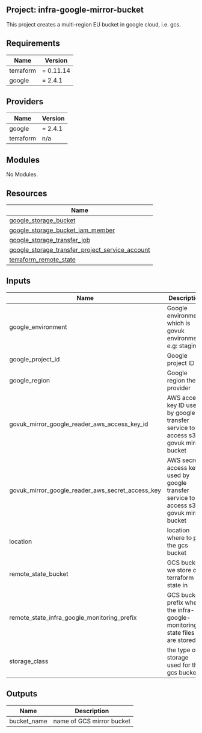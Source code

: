 ## Project: infra-google-mirror-bucket

This project creates a multi-region EU bucket in google cloud, i.e. gcs.

## Requirements

| Name | Version |
|------|---------|
| terraform | = 0.11.14 |
| google | = 2.4.1 |

## Providers

| Name | Version |
|------|---------|
| google | = 2.4.1 |
| terraform | n/a |

## Modules

No Modules.

## Resources

| Name |
|------|
| [google_storage_bucket](https://registry.terraform.io/providers/hashicorp/google/2.4.1/docs/resources/storage_bucket) |
| [google_storage_bucket_iam_member](https://registry.terraform.io/providers/hashicorp/google/2.4.1/docs/resources/storage_bucket_iam_member) |
| [google_storage_transfer_job](https://registry.terraform.io/providers/hashicorp/google/2.4.1/docs/resources/storage_transfer_job) |
| [google_storage_transfer_project_service_account](https://registry.terraform.io/providers/hashicorp/google/2.4.1/docs/data-sources/storage_transfer_project_service_account) |
| [terraform_remote_state](https://registry.terraform.io/providers/hashicorp/terraform/latest/docs/data-sources/remote_state) |

## Inputs

| Name | Description | Type | Default | Required |
|------|-------------|------|---------|:--------:|
| google\_environment | Google environment, which is govuk environment. e.g: staging | `string` | `""` | no |
| google\_project\_id | Google project ID | `string` | `"eu-west2"` | no |
| google\_region | Google region the provider | `string` | `"eu-west2"` | no |
| govuk\_mirror\_google\_reader\_aws\_access\_key\_id | AWS access key ID used by google transfer service to access s3 govuk mirror bucket | `string` | n/a | yes |
| govuk\_mirror\_google\_reader\_aws\_secret\_access\_key | AWS secret access key used by google transfer service to access s3 govuk mirror bucket | `string` | n/a | yes |
| location | location where to put the gcs bucket | `string` | `"eu"` | no |
| remote\_state\_bucket | GCS bucket we store our terraform state in | `string` | n/a | yes |
| remote\_state\_infra\_google\_monitoring\_prefix | GCS bucket prefix where the infra-google-monitoring state files are stored | `string` | n/a | yes |
| storage\_class | the type of storage used for the gcs bucket | `string` | `"multi_regional"` | no |

## Outputs

| Name | Description |
|------|-------------|
| bucket\_name | name of GCS mirror bucket |
